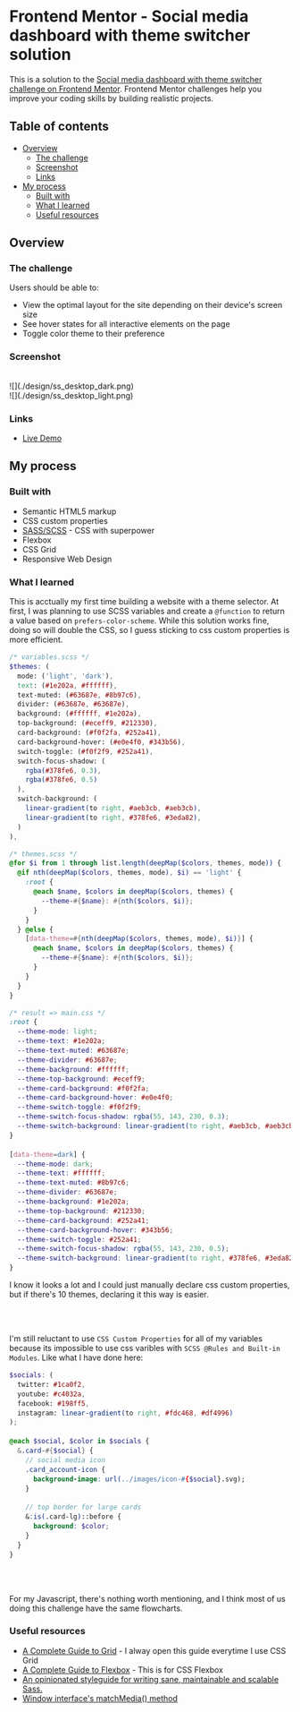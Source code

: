 # Frontend Mentor - Social media dashboard with theme switcher solution

This is a solution to the [Social media dashboard with theme switcher challenge on Frontend Mentor](https://www.frontendmentor.io/challenges/social-media-dashboard-with-theme-switcher-6oY8ozp_H). Frontend Mentor challenges help you improve your coding skills by building realistic projects. 

## Table of contents

- [Overview](#overview)
  - [The challenge](#the-challenge)
  - [Screenshot](#screenshot)
  - [Links](#links)
- [My process](#my-process)
  - [Built with](#built-with)
  - [What I learned](#what-i-learned)
  - [Useful resources](#useful-resources)

## Overview

### The challenge

Users should be able to:

- View the optimal layout for the site depending on their device's screen size
- See hover states for all interactive elements on the page
- Toggle color theme to their preference

### Screenshot

<!-- ![](./design/ss_desktop_dark.png)![](./design/ss_desktop_light.png)
![](./design/ss_tablet_dark.png)![](./design/ss_tablet_light.png)
![](./design/ss_mobile_dark.png)![](./design/ss_mobile_light.png) -->

<img scr="./design/ss_desktop_dark.png" width="45%">
<img scr="./design/ss_desktop_light.png" width="45%">

<div>
  <div style="width: 45%">
  ![](./design/ss_desktop_dark.png)
  </div>
  <div style="width: 45%">
  ![](./design/ss_desktop_light.png)
  </div>
</div>

### Links

- [Live Demo]()

## My process

### Built with

- Semantic HTML5 markup
- CSS custom properties
- [SASS/SCSS](https://sass-lang.com) - CSS with superpower
- Flexbox
- CSS Grid
- Responsive Web Design

### What I learned

This is acctually my first time building a website with a theme selector. At first, I was planning to use SCSS variables and create a `@function` to return a value based on `prefers-color-scheme`. While this solution works fine, doing so will double the CSS, so I guess sticking to css custom properties is more efficient. 

```scss
/* variables.scss */
$themes: ( 
  mode: ('light', 'dark'),
  text: (#1e202a, #ffffff),
  text-muted: (#63687e, #8b97c6),
  divider: (#63687e, #63687e),
  background: (#ffffff, #1e202a),
  top-background: (#eceff9, #212330),
  card-background: (#f0f2fa, #252a41),
  card-background-hover: (#e0e4f0, #343b56),
  switch-toggle: (#f0f2f9, #252a41),
  switch-focus-shadow: (
    rgba(#378fe6, 0.3),
    rgba(#378fe6, 0.5)
  ),
  switch-background: (
    linear-gradient(to right, #aeb3cb, #aeb3cb),
    linear-gradient(to right, #378fe6, #3eda82),
  )
),
```

```scss
/* themes.scss */
@for $i from 1 through list.length(deepMap($colors, themes, mode)) {
  @if nth(deepMap($colors, themes, mode), $i) == 'light' {
    :root {
      @each $name, $colors in deepMap($colors, themes) {
        --theme-#{$name}: #{nth($colors, $i)};
      }
    }
  } @else {
    [data-theme=#{nth(deepMap($colors, themes, mode), $i)}] {
      @each $name, $colors in deepMap($colors, themes) {
        --theme-#{$name}: #{nth($colors, $i)};
      }
    }
  }
}
```

```css
/* result => main.css */
:root {
  --theme-mode: light;
  --theme-text: #1e202a;
  --theme-text-muted: #63687e;
  --theme-divider: #63687e;
  --theme-background: #ffffff;
  --theme-top-background: #eceff9;
  --theme-card-background: #f0f2fa;
  --theme-card-background-hover: #e0e4f0;
  --theme-switch-toggle: #f0f2f9;
  --theme-switch-focus-shadow: rgba(55, 143, 230, 0.3);
  --theme-switch-background: linear-gradient(to right, #aeb3cb, #aeb3cb);
}

[data-theme=dark] {
  --theme-mode: dark;
  --theme-text: #ffffff;
  --theme-text-muted: #8b97c6;
  --theme-divider: #63687e;
  --theme-background: #1e202a;
  --theme-top-background: #212330;
  --theme-card-background: #252a41;
  --theme-card-background-hover: #343b56;
  --theme-switch-toggle: #252a41;
  --theme-switch-focus-shadow: rgba(55, 143, 230, 0.5);
  --theme-switch-background: linear-gradient(to right, #378fe6, #3eda82);
}
```
I know it looks a lot and I could just manually declare css custom properties, but if there's 10 themes, declaring it this way is easier.

<br />
<br />

I'm still reluctant to use `CSS Custom Properties` for all of my variables because its impossible to use css varibles with `SCSS @Rules and Built-in Modules`.
Like what I have done here:
```scss
$socials: (
  twitter: #1ca0f2,
  youtube: #c4032a,
  facebook: #198ff5,
  instagram: linear-gradient(to right, #fdc468, #df4996)
);

@each $social, $color in $socials {
  &.card-#{$social} {
    // social media icon
    .card_account-icon {
      background-image: url(../images/icon-#{$social}.svg);
    }
    
    // top border for large cards 
    &:is(.card-lg)::before {
      background: $color;
    }
  }
}
```
<br />
<br />

For my Javascript, there's nothing worth mentioning, and I think most of us doing this challenge have the same flowcharts.

### Useful resources

- [A Complete Guide to Grid](https://css-tricks.com/snippets/css/complete-guide-grid/) - I alway open this guide everytime I use CSS Grid
- [A Complete Guide to Flexbox](https://css-tricks.com/snippets/css/a-guide-to-flexbox/) - This is for CSS Flexbox
- [An opinionated styleguide for writing sane, maintainable and scalable Sass.](https://sass-guidelin.es/)
- [Window interface's matchMedia() method](https://developer.mozilla.org/en-US/docs/Web/API/Window/matchMedia)